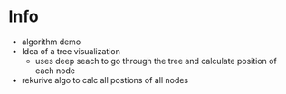 # Info
- algorithm demo
- Idea of a tree visualization
  - uses deep seach to go through the tree and calculate position of each node
- rekurive algo to calc all postions of all nodes
